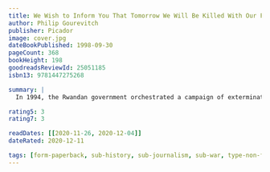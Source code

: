 ```yaml
---
title: We Wish to Inform You That Tomorrow We Will Be Killed With Our Families
author: Philip Gourevitch
publisher: Picador
image: cover.jpg
dateBookPublished: 1998-09-30
pageCount: 368
bookHeight: 198
goodreadsReviewId: 25051185
isbn13: 9781447275268

summary: |
  In 1994, the Rwandan government orchestrated a campaign of extermination, in which everyone in the Hutu majority was called upon to murder everyone in the Tutsi minority. Close to a million people were slaughtered in a hundred days, and the rest of the world did nothing to stop it. A year later, Philip Gourevitch went to Rwanda to investigate the most unambiguous genocide since Hitler's war against the Jews.

rating5: 3
rating7: 3

readDates: [[2020-11-26, 2020-12-04]]
dateRated: 2020-12-11

tags: [form-paperback, sub-history, sub-journalism, sub-war, type-non-fiction, loc-rwanda]
---
```

